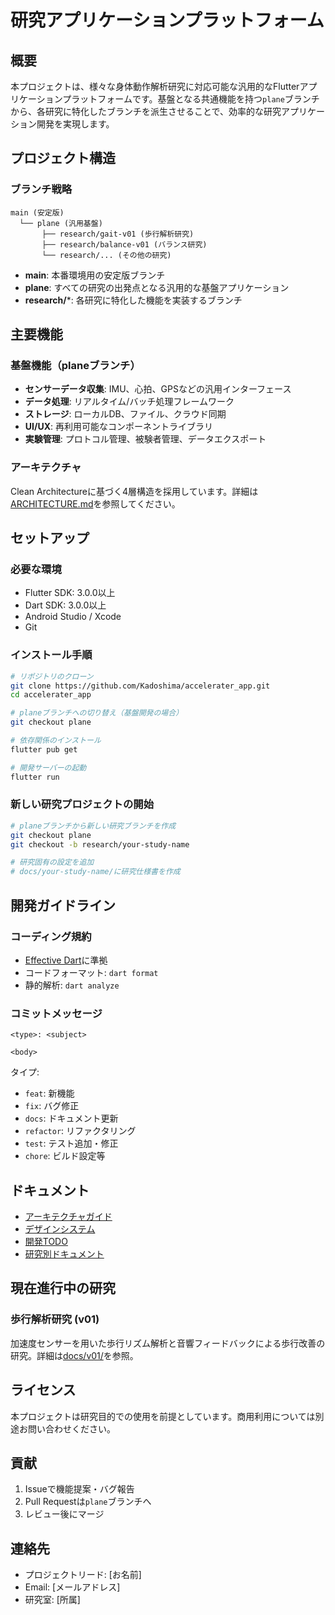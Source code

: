 # 研究アプリケーションプラットフォーム

## 概要

本プロジェクトは、様々な身体動作解析研究に対応可能な汎用的なFlutterアプリケーションプラットフォームです。基盤となる共通機能を持つ`plane`ブランチから、各研究に特化したブランチを派生させることで、効率的な研究アプリケーション開発を実現します。

## プロジェクト構造

### ブランチ戦略

```
main (安定版)
  └── plane (汎用基盤)
       ├── research/gait-v01 (歩行解析研究)
       ├── research/balance-v01 (バランス研究)
       └── research/... (その他の研究)
```

- **main**: 本番環境用の安定版ブランチ
- **plane**: すべての研究の出発点となる汎用的な基盤アプリケーション
- **research/***: 各研究に特化した機能を実装するブランチ

## 主要機能

### 基盤機能（planeブランチ）
- **センサーデータ収集**: IMU、心拍、GPSなどの汎用インターフェース
- **データ処理**: リアルタイム/バッチ処理フレームワーク
- **ストレージ**: ローカルDB、ファイル、クラウド同期
- **UI/UX**: 再利用可能なコンポーネントライブラリ
- **実験管理**: プロトコル管理、被験者管理、データエクスポート

### アーキテクチャ
Clean Architectureに基づく4層構造を採用しています。詳細は[ARCHITECTURE.md](./ARCHITECTURE.md)を参照してください。

## セットアップ

### 必要な環境
- Flutter SDK: 3.0.0以上
- Dart SDK: 3.0.0以上
- Android Studio / Xcode
- Git

### インストール手順

```bash
# リポジトリのクローン
git clone https://github.com/Kadoshima/accelerater_app.git
cd accelerater_app

# planeブランチへの切り替え（基盤開発の場合）
git checkout plane

# 依存関係のインストール
flutter pub get

# 開発サーバーの起動
flutter run
```

### 新しい研究プロジェクトの開始

```bash
# planeブランチから新しい研究ブランチを作成
git checkout plane
git checkout -b research/your-study-name

# 研究固有の設定を追加
# docs/your-study-name/に研究仕様書を作成
```

## 開発ガイドライン

### コーディング規約
- [Effective Dart](https://dart.dev/guides/language/effective-dart)に準拠
- コードフォーマット: `dart format`
- 静的解析: `dart analyze`

### コミットメッセージ
```
<type>: <subject>

<body>
```

タイプ:
- `feat`: 新機能
- `fix`: バグ修正
- `docs`: ドキュメント更新
- `refactor`: リファクタリング
- `test`: テスト追加・修正
- `chore`: ビルド設定等

## ドキュメント

- [アーキテクチャガイド](./ARCHITECTURE.md)
- [デザインシステム](./DESIGN_SYSTEM.md)
- [開発TODO](./TODO.md)
- [研究別ドキュメント](./docs/)

## 現在進行中の研究

### 歩行解析研究 (v01)
加速度センサーを用いた歩行リズム解析と音響フィードバックによる歩行改善の研究。詳細は[docs/v01/](./docs/v01/)を参照。

## ライセンス

本プロジェクトは研究目的での使用を前提としています。商用利用については別途お問い合わせください。

## 貢献

1. Issueで機能提案・バグ報告
2. Pull Requestは`plane`ブランチへ
3. レビュー後にマージ

## 連絡先

- プロジェクトリード: [お名前]
- Email: [メールアドレス]
- 研究室: [所属]